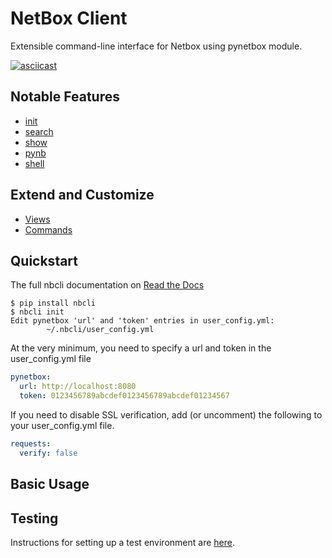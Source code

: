 # NetBox Client

Extensible command-line interface for Netbox using pynetbox module. 

[![asciicast](https://asciinema.org/a/348204.svg)](https://asciinema.org/a/348204)

## Notable Features

- [init](https://nbcli.readthedocs.io/en/release/init.html)
- [search](https://nbcli.readthedocs.io/en/release/nbsearch.html)
- [show](https://nbcli.readthedocs.io/en/release/show.html)
- [pynb](https://nbcli.readthedocs.io/en/release/pynb.html)
- [shell](https://nbcli.readthedocs.io/en/release/shell.html)

## Extend and Customize

- [Views](https://nbcli.readthedocs.io/en/release/views.html)
- [Commands](https://nbcli.readthedocs.io/en/release/commands.html)

## Quickstart

The full nbcli documentation on [Read the Docs](https://nbcli.readthedocs.io/en/release/)

```
$ pip install nbcli
$ nbcli init
Edit pynetbox 'url' and 'token' entries in user_config.yml:
        ~/.nbcli/user_config.yml
```

At the very minimum, you need to specify a url and token in the user_config.yml file

```yaml
pynetbox:
  url: http://localhost:8080
  token: 0123456789abcdef0123456789abcdef01234567
```

If you need to disable SSL verification, add (or uncomment) the following to your user_config.yml file. 

```yaml
requests:
  verify: false
```

## Basic Usage



## Testing

Instructions for setting up a test environment are [here](https://nbcli.readthedocs.io/en/release/test-env.html).
